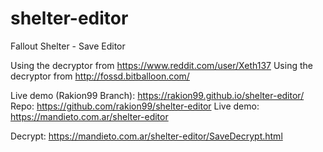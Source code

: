 # shelter-editor
Fallout Shelter - Save Editor

Using the decryptor from https://www.reddit.com/user/Xeth137
Using the decryptor from http://fossd.bitballoon.com/

Live demo (Rakion99 Branch): https://rakion99.github.io/shelter-editor/
Repo: https://github.com/rakion99/shelter-editor
Live demo: https://mandieto.com.ar/shelter-editor

Decrypt: https://mandieto.com.ar/shelter-editor/SaveDecrypt.html
